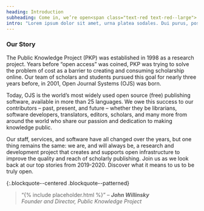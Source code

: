 ```yaml
---
heading: Introduction
subheading: Come in, we’re open<span class="text-red text-red--large">.</span>
intro: "Lorem ipsum dolor sit amet, urna platea sodales. Dui purus, posuere in lobortis, auctor sit eget."
---
```

### Our Story
The Public Knowledge Project (PKP) was established in 1998 as a research project. Years before “open access” was coined, PKP was trying to solve the problem of cost as a barrier to creating and consuming scholarship online. Our team of scholars and students pursued this goal for nearly three years before, in 2001, Open Journal Systems (OJS) was born.

Today, OJS is the world’s most widely used open source (free) publishing software, available in more than 25 languages. We owe this success to our contributors – past, present, and future – whether they be librarians, software developers, translators, editors, scholars, and many more from around the world who share our passion and dedication to making knowledge public.  

Our staff, services, and software have all changed over the years, but one thing remains the same: we are, and will always be, a research and development project that creates and supports open infrastructure to improve the quality and reach of scholarly publishing. Join us as we look back at our top stories from 2019-2020. Discover what it means to us to be truly open.

{:.blockquote--centered .blockquote--patterned}
> “{% include placeholder.html %}” <cite>&ndash; **John Willinsky**  <br/>Founder and Director, Public Knowledge Project</cite>
